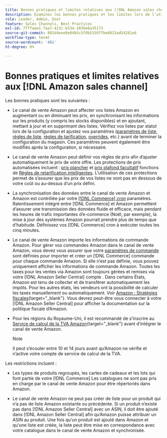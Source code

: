 ```yaml
---
title: Bonnes pratiques et limites relatives aux [!DNL Amazon sales channel]
description: Examinez les bonnes pratiques et les limites lors de l’utilisation du canal de vente Amazon pour Adobe Commerce et Magento Open Source.
role: Leader, Admin, User
feature: Sales Channels, Best Practices
exl-id: 7f7faae1-7aa7-413c-b534-1039e6a35173
source-git-commit: 801d4eee9e84b5c5f8b53397fbe8023ad54281e6
workflow-type: tm+mt
source-wordcount: '461'
ht-degree: 0%

---
```


# Bonnes pratiques et limites relatives aux [!DNL Amazon sales channel]

Les bonnes pratiques sont les suivantes :

- Le canal de vente Amazon peut affecter vos listes Amazon en augmentant ou en diminuant les prix, en synchronisant les informations sur les produits (y compris les stocks disponibles) et en ajoutant, mettant à jour et en supprimant des listes. Vérifiez vos listes par statut lors de la configuration et ajustez vos paramètres ([paramètres de liste](./listing-settings.md), [règles de liste](./listing-rules.md), [règles de tarification](./pricing-products.md), [overrides](./overrides.md), etc.) avant de terminer la configuration du magasin. Ces paramètres peuvent également être modifiés après la configuration, si nécessaire.

- Le canal de vente Amazon peut définir vos règles de prix afin d’ajuster automatiquement le prix de votre offre. Les protections de prix automatisées incluent : [prix plancher](./floor-price.md) et [prix plafond facultatif](./optional-ceiling-price.md) fonctions de [Règles de retarification intelligentes](./intelligent-repricing-rules.md). L’utilisation de ces protections permet de s’assurer que les prix de vos listes ne vont pas en dessous de votre coût ou au-dessus d’un prix défini.

- La synchronisation des données entre le canal de vente Amazon et Amazon est contrôlée par votre [[!DNL Commerce] cron](https://experienceleague.adobe.com/docs/commerce-admin/systems/tools/cron.html) paramètres. Ralentissement intégré entre [!DNL Commerce] et Amazon permettent d’assurer une transmission des données fluide et efficace, mais pendant les heures de trafic importantes d’e-commerce (Noël, par exemple), la mise à jour des systèmes Amazon pourrait prendre plus de temps que d’habitude. Définissez vos [!DNL Commerce] cron à exécuter toutes les cinq minutes.

- Le canal de vente Amazon importe les informations de commande Amazon. Pour gérer vos commandes Amazon dans le canal de vente Amazon, vous devez vous assurer que votre [paramètres de commande](./order-settings.md) sont définies pour importer et créer un [!DNL Commerce] commande pour chaque commande Amazon. Si elle n’est pas définie, vous pouvez uniquement afficher les informations de commande Amazon. Toutes les taxes pour les ventes via Amazon sont toujours gérées et remises via votre [!DNL Amazon Seller Central] compte . Dans certains États, Amazon est tenu de collecter et de transférer automatiquement les impôts. Pour les autres états, les vendeurs ont la possibilité de calculer les taxes manuellement ou automatiquement. Voir [Amazon : Stratégies fiscales](https://sellercentral.amazon.com/gp/help/external/help.html?itemID=200405820&amp;language=en_US/){target="_blank"}. Vous devrez peut-être vous connecter à votre [!DNL Amazon Seller Central] pour afficher la documentation sur la politique fiscale d’Amazon.

- Pour les régions du Royaume-Uni, il est recommandé de s’inscrire au [Service de calcul de la TVA Amazon](https://sell.amazon.co.uk/learn/vat-resources/){target="_blank"} avant d’intégrer le canal de vente Amazon.

  >[!NOTE]
  >
  >Il peut s’écouler entre 10 et 14 jours avant qu’Amazon ne vérifie et n’active votre compte de service de calcul de la TVA.

Les restrictions incluent :

- Les types de produits regroupés, les cartes de cadeaux et les lots qui font partie de votre [!DNL Commerce] Les catalogues ne sont pas pris en charge par le canal de vente Amazon pour être répertoriés dans Amazon.

- Le canal de vente Amazon ne peut pas créer de liste pour un produit qui n’a pas de liste Amazon existante ou précédente. Si un produit n’existe pas dans [!DNL Amazon Seller Central] avec un ASIN, il doit être ajouté dans [!DNL Amazon Seller Central] afin qu’Amazon puisse attribuer un ASIN au produit. Une fois qu’un produit est ajouté dans Amazon et qu’une liste est créée, la liste peut être mise en correspondance avec votre catalogue dans le canal de vente Amazon et synchronisée.
